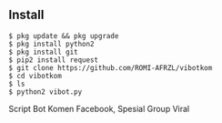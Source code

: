 ## Install
````
$ pkg update && pkg upgrade
$ pkg install python2
$ pkg install git
$ pip2 install request
$ git clone https://github.com/ROMI-AFRZL/vibotkom 
$ cd vibotkom
$ ls
$ python2 vibot.py
````

Script Bot Komen Facebook, Spesial Group Viral
